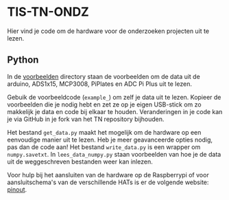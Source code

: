 # TIS-TN-ONDZ
Hier vind je code om de hardware voor de onderzoeken projecten uit te lezen.

## Python
In de [voorbeelden](../../voorbeelden/hardware/) directory staan de voorbeelden om de data uit de arduino, ADS1x15, MCP3008,  PiPlates en ADC Pi Plus uit te lezen. 

Gebuik de voorbeeldcode (`example_`) om zelf je data uit te lezen. Kopieer de voorbeelden die je nodig hebt en zet ze op je eigen USB-stick om zo makkelijk je data en code bij elkaar te houden. Veranderingen in je code kan je via GitHub in je fork van het TN repository bijhouden. 

Het bestand `get_data.py` maakt het mogelijk om de hardware op een eenvoudige manier uit te lezen. Heb je meer geavanceerde opties nodig, pas dan de code aan! Het bestand `write_data.py` is een wrapper om `numpy.savetxt`. In `lees_data_numpy.py` staan voorbeelden van hoe je de data uit de weggeschreven bestanden weer kan inlezen. 

Voor hulp bij het aansluiten van de hardware op de Raspberrypi of voor aansluitschema's van de verschillende HATs is er de volgende website: [pinout](https://pinout.xyz/).
